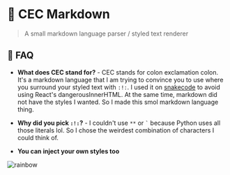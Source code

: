 # 🐛 CEC Markdown
> A small markdown language parser / styled text renderer

## 🤔 FAQ  
  
* **What does CEC stand for?** - CEC stands for colon exclamation colon. It's a markdown language that I am trying to convince you to use where you surround your styled text with `:!:`. I used it on [snakecode](https://github.com/hwelsters/snakecode) to avoid using React's dangerousInnerHTML. At the same time, markdown did not have the styles I wanted. So I made this smol markdown language thing.  
  
* **Why did you pick `:!:`?** - I couldn't use `**` or ``` ` ``` because Python uses all those literals lol. So I chose the weirdest combination of characters I could think of.  

* **You can inject your own styles too**

![rainbow](https://user-images.githubusercontent.com/84760072/208384585-03ebeb8d-25ad-4764-8c55-3952c670dce5.png)
